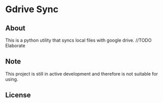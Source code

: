 # Gdrive Sync

## About
This is a python utility that syncs local files with google drive. //TODO Elaborate

## Note
This project is still in active development and therefore is not suitable for using.

## License
